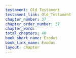 ```yaml
---
testament: Old Testament
testament_link: Old_Testament
chapter_number: 37
chapter_order_number: 37
chapter_word: 
total_chapters: 40
book_short_name: Exodus
book_link_name: Exodus
layout: chapter
---
```

